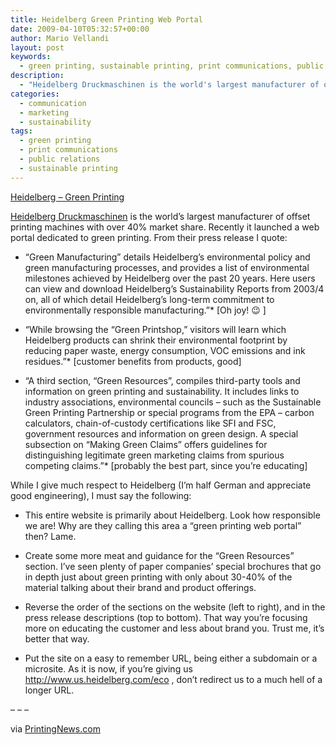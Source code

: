 ```yaml
---
title: Heidelberg Green Printing Web Portal
date: 2009-04-10T05:32:57+00:00
author: Mario Vellandi
layout: post
keywords:
  - green printing, sustainable printing, print communications, public relations, marketing, communication, sustainability
description:
  - "Heidelberg Druckmaschinen is the world's largest manufacturer of offset printing machines with over 40% market share. Recently it launched a web portal dedicated to green printing. From their press release I quote..."
categories:
  - communication
  - marketing
  - sustainability
tags:
  - green printing
  - print communications
  - public relations
  - sustainable printing
---
```

<a rel="nofollow" href="http://www.us.heidelberg.com/www/html/en/content/overview1/solutions/green/green_printing_overview">Heidelberg &#8211; Green Printing</a>

<a rel="nofollow" href="http://en.wikipedia.org/wiki/Heidelberger_Druckmaschinen">Heidelberg Druckmaschinen</a> is the world&#8217;s largest manufacturer of offset printing machines with over 40% market share. Recently it launched a web portal dedicated to green printing. From their press release I quote:

  * “Green Manufacturing” details Heidelberg’s environmental policy and green manufacturing processes, and provides a list of environmental milestones achieved by Heidelberg over the past 20 years. Here users can view and download Heidelberg’s Sustainability Reports from 2003/4 on, all of which detail Heidelberg’s long-term commitment to environmentally responsible manufacturing.&#8221;* [Oh joy! 😉 ]

  * &#8220;While browsing the “Green Printshop,” visitors will learn which Heidelberg products can shrink their environmental footprint by reducing paper waste, energy consumption, VOC emissions and ink residues.&#8221;* [customer benefits from products, good]

  * &#8220;A third section, “Green Resources”, compiles third-party tools and information on green printing and sustainability. It includes links to industry associations, environmental councils – such as the Sustainable Green Printing Partnership or special programs from the EPA &#8211; carbon calculators, chain-of-custody certifications like SFI and FSC, government resources and information on green design. A special subsection on “Making Green Claims” offers guidelines for distinguishing legitimate green marketing claims from spurious competing claims.&#8221;* [probably the best part, since you&#8217;re educating]

While I give much respect to Heidelberg (I&#8217;m half German and appreciate good engineering), I must say the following:

  * This entire website is primarily about Heidelberg. Look how responsible we are! Why are they calling this area a &#8220;green printing web portal&#8221; then? Lame.

  * Create some more meat and guidance for the &#8220;Green Resources&#8221; section. I&#8217;ve seen plenty of paper companies&#8217; special brochures that go in depth just about green printing with only about 30-40% of the material talking about their brand and product offerings.

  * Reverse the order of the sections on the website (left to right), and in the press release descriptions (top to bottom). That way you&#8217;re focusing more on educating the customer and less about brand you. Trust me, it&#8217;s better that way.

  * Put the site on a easy to remember URL, being either a subdomain or a microsite. As it is now, if you&#8217;re giving us <a rel="nofollow" href="http://www.us.heidelberg.com/eco">http://www.us.heidelberg.com/eco</a> , don&#8217;t redirect us to a much hell of a longer URL.
  
&#8211; &#8211; &#8211;

via <a rel="nofollow" href="http://printingnews.com/web/online/Industry-News/Heidelberg-USA-Launches-Green-Printing-Web-Portal/1$9451">PrintingNews.com</a>
